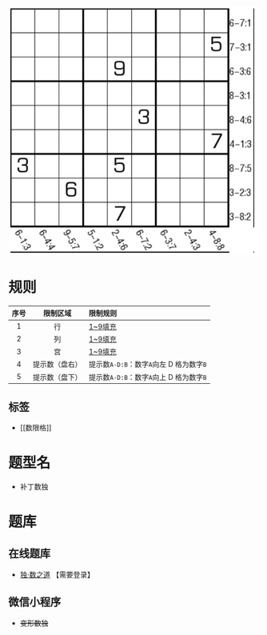 ![](../../../images/sudoku/距离数独.png)

# 规则

| 序号  |  限制区域   | 限制规则                         |
|:---:|:-------:|:-----------------------------|
|  1  |    行    | [1~9填充]                      |
|  2  |    列    | [1~9填充]                      |
|  3  |    宫    | [1~9填充]                      |
|  4  | 提示数（盘右） | 提示数`A-D:B`：数字`A`向左 D 格为数字`B` |
|  5  | 提示数（盘下） | 提示数`A-D:B`：数字`A`向上 D 格为数字`B` |

## 标签

- [[数限格]]

# 题型名

- 补丁数独

# 题库

## 在线题库

- [独·数之道](http://www.sudokufans.org.cn/lx/game.index.php?type=jl) 【需要登录】

## 微信小程序

- ~~变形数独~~

[1~9填充]: ../../../rules.md#1to9填充